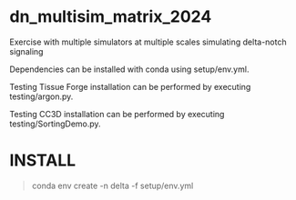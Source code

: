 # dn_multisim_matrix_2024
Exercise with multiple simulators at multiple scales simulating delta-notch signaling

Dependencies can be installed with conda using setup/env.yml. 

Testing Tissue Forge installation can be performed by executing testing/argon.py. 

Testing CC3D installation can be performed by executing testing/SortingDemo.py. 



# INSTALL

> conda env create -n delta -f setup/env.yml